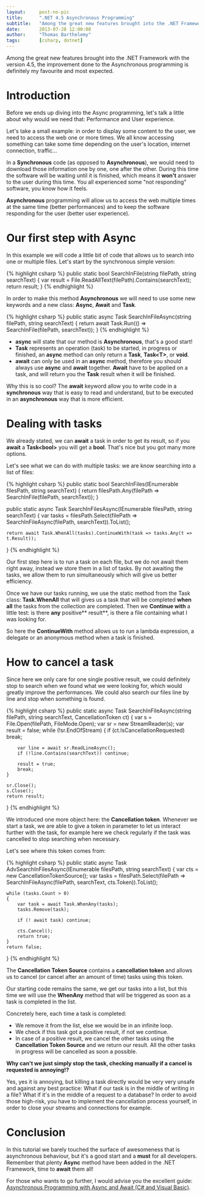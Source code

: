 ```yaml
---
layout:     post-no-pic
title:      ".NET 4.5 Asynchronous Programming"
subtitle:   "Among the great new features brought into the .NET Framework with the version 4.5, the improvement done to the Asynchronous programming is definitely my favourite."
date:       2013-07-28 12:00:00
author:     "Thomas Barthelemy"
tags:		[csharp, dotnet]
---
```


Among the great new features brought into the .NET Framework with the version 4.5, the improvement done to the Asynchronous programming is definitely my favourite and most expected.

# Introduction

Before we ends up diving into the Async programming, let's talk a little about why would we need that: Performance and User experience.

Let's take a small example: in order to display some content to the user, we need to access the web one or more times. We all know accessing something can take some time depending on the user's location, internet connection, traffic...

In a **Synchronous** code (as opposed to **Asynchronous**), we would need to download those information one by one, one after the other. During this time the software will be waiting until it is finished, which means it **won't** answer to the user during this time. You all experienced some "not responding" software, you know how it feels.

**Asynchronous** programming will allow us to access the web multiple times at the same time (better performances) and to keep the software responding for the user (better user experience).

# Our first step with Async
In this example we will code a little bit of code that allows us to search into one or multiple files. Let's start by the synchronous simple version:

{% highlight csharp %}
public static bool SearchInFile(string filePath, string searchText)
{
	var result = File.ReadAllText(filePath).Contains(searchText);
	return result;
}
{% endhighlight %}

In order to make this method **Asynchronous** we will need to use some new keywords and a new class: **Async**, **Await** and **Task**.

{% highlight csharp %}
public static async Task<bool> SearchInFileAsync(string filePath, string searchText)
{
	return await Task.Run(() => SearchInFile(filePath, searchText));
}
{% endhighlight %}

* **async** will state that our method is **Asynchronous**, that's a good start!
* **Task** represents an operation (task) to be started, in progress or finished, an **async** method can only return a **Task**, **Task&lt;T&gt;**, or **void**.
* **await** can only be used in an **async** method, therefore you should always use **async** and **await** together. **Await** have to be applied on a task, and will return you the **Task** result when it will be finished.

Why this is so cool? The **await** keyword allow you to write code in a **synchronous** way that is easy to read and understand, but to be executed in an **asynchronous** way that is more efficient.

# Dealing with tasks
We already stated, we can **await** a task in order to get its result, so if you **await** a **Task&lt;bool&gt;** you will get a **bool**. That's nice but you got many more options.

Let's see what we can do with multiple tasks: we are know searching into a list of files:

{% highlight csharp %}
public static bool SearchInFiles(IEnumerable<string> filesPath, string searchText)
{
	return filesPath.Any(filePath => SearchInFile(filePath, searchText));
}

public static async Task<bool> SearchInFilesAsync(IEnumerable<string> filesPath, string searchText)
{
	var tasks = filesPath.Select(filePath => SearchInFileAsync(filePath, searchText)).ToList();

	return await Task.WhenAll(tasks).ContinueWith(task => tasks.Any(t => t.Result));
}
{% endhighlight %}

Our first step here is to run a task on each file, but we do not await them right away, instead we store them in a list of tasks. By not awaiting the tasks, we allow them to run simultaneously which will give us better  efficiency.

Once we have our tasks running, we use the static method from the Task class: **Task.WhenAll** that will gives us a task that will be completed **when all** the tasks from the collection are completed. Then we **Continue with** a little test: is there **any** positive** result**, is there a file containing what I was looking for.

So here the **ContinueWith** method allows us to run a lambda expression, a delegate or an anonymous method when a task is finished.
# How to cancel a task
Since here we only care for one single positive result, we could definitely stop to search when we found what we were looking for, which would greatly improve the performances. We could also search our files line by line and stop when something is found.

{% highlight csharp %}
public static async Task<bool> SearchInFileAsync(string filePath, string searchText, CancellationToken ct)
{
	var s = File.Open(filePath, FileMode.Open);
	var sr = new StreamReader(s);
	var result = false;
	while (!sr.EndOfStream)
	{
		if (ct.IsCancellationRequested)
			break;

		var line = await sr.ReadLineAsync();
		if (!line.Contains(searchText)) continue;

		result = true;
		break;
	}

	sr.Close();
	s.Close();
	return result;
}
{% endhighlight %}

We introduced one more object here: the **Cancellation token**. Whenever we start a task, we are able to give a token in parameter to let us interact further with the task, for example here we check regularly if the task was cancelled to stop searching when necessary.

Let's see where this token comes from:

{% highlight csharp %}
public static async Task<bool> AdvSearchInFilesAsync(IEnumerable<string> filesPath, string searchText)
{
	var cts = new CancellationTokenSource();
	var tasks = filesPath.Select(filePath => SearchInFileAsync(filePath, searchText, cts.Token)).ToList();

	while (tasks.Count > 0)
	{
		var task = await Task.WhenAny(tasks);
		tasks.Remove(task);

		if (! await task) continue;

		cts.Cancel();
		return true;
	}
	return false;
}
{% endhighlight %}

The **Cancellation Token Source** contains a **cancellation token** and allows us to cancel (or cancel after an amount of time) tasks using this token.

Our starting code remains the same, we get our tasks into a list, but this time we will use the **WhenAny** method that will be triggered as soon as a task is completed in the list.

Concretely here, each time a task is completed:

* We remove it from the list, else we would be in an infinite loop.
* We check if this task got a positive result, if not we continue.
* In case of a positive result, we cancel the other tasks using the **Cancellation Token Source** and we return our result. All the other tasks in progress will be cancelled as soon a possible.

**Why can't we just simply stop the task, checking manually if a cancel is requested is annoying!?**

Yes, yes it is annoying, but killing a task directly would be very very unsafe and against any best practice: What if our task is in the middle of writing in a file? What if it's in the middle of a request to a database? In order to avoid those high-risk, you have to implement the cancellation process yourself, in order to close your streams and connections for example.

# Conclusion
In this tutorial we barely touched the surface of awesomeness that is asynchronous behaviour, but it's a good start and a **must** for all developers. Remember that plenty **Async** method have been added in the .NET Framework, time to **await** them all!

For those who wants to go further, I would advise you the excellent guide:    
[Asynchronous Programming with Async and Await (C# and Visual Basic)](http://msdn.microsoft.com/en-us/library/vstudio/hh191443.aspx).
